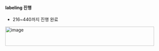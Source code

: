 #### labeling 진행
- 216~440까지 진행 완료
<img width="473" height="62" alt="image" src="https://github.com/user-attachments/assets/992614d0-7eac-499a-901e-69b92a8cd538" />
